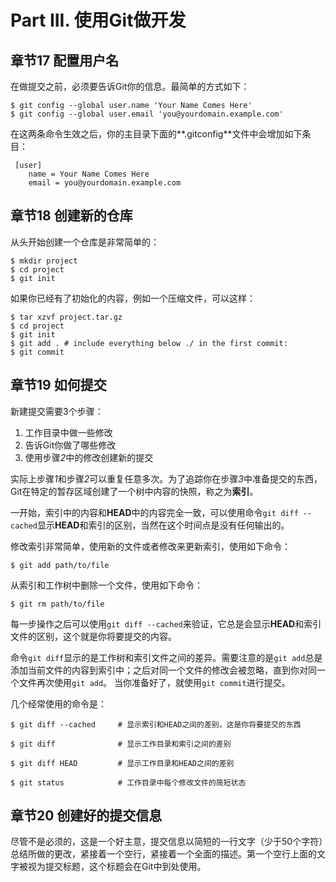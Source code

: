 # Part III. 使用Git做开发 #
## 章节17  配置用户名 ##
在做提交之前，必须要告诉Git你的信息。最简单的方式如下：
```
$ git config --global user.name 'Your Name Comes Here'
$ git config --global user.email 'you@yourdomain.example.com'
```
在这两条命令生效之后，你的主目录下面的**.gitconfig**文件中会增加如下条目：
```
 [user]
 	name = Your Name Comes Here
 	email = you@yourdomain.example.com
```

## 章节18 创建新的仓库 ###
从头开始创建一个仓库是非常简单的：
```
$ mkdir project
$ cd project
$ git init
```
如果你已经有了初始化的内容，例如一个压缩文件，可以这样：
```
$ tar xzvf project.tar.gz
$ cd project
$ git init
$ git add . # include everything below ./ in the first commit:
$ git commit
```

## 章节19 如何提交 ##
新建提交需要3个步骤：
 1. 工作目录中做一些修改
 2. 告诉Git你做了哪些修改
 3. 使用步骤*2*中的修改创建新的提交

实际上步骤*1*和步骤*2*可以重复任意多次。为了追踪你在步骤*3*中准备提交的东西，Git在特定的暂存区域创建了一个树中内容的快照，称之为**索引**。

一开始，索引中的内容和**HEAD**中的内容完全一致，可以使用命令`git diff --cached`显示**HEAD**和索引的区别，当然在这个时间点是没有任何输出的。

修改索引非常简单，使用新的文件或者修改来更新索引，使用如下命令：
```
$ git add path/to/file
```
从索引和工作树中删除一个文件，使用如下命令：
```
$ git rm path/to/file
```
每一步操作之后可以使用`git diff --cached`来验证，它总是会显示**HEAD**和索引文件的区别，这个就是你将要提交的内容。

命令`git diff`显示的是工作树和索引文件之间的差异。需要注意的是`git add`总是添加当前文件的内容到索引中；之后对同一个文件的修改会被忽略，直到你对同一个文件再次使用`git add`。
当你准备好了，就使用`git commit`进行提交。

几个经常使用的命令是：
```
$ git diff --cached 	# 显示索引和HEAD之间的差别，这是你将要提交的东西

$ git diff 				# 显示工作目录和索引之间的差别

$ git diff HEAD 		# 显示工作目录和HEAD之间的差别

$ git status			# 工作目录中每个修改文件的简短状态
```

## 章节20 创建好的提交信息 ##
尽管不是必须的，这是一个好主意，提交信息以简短的一行文字（少于50个字符）总结所做的更改，紧接着一个空行，紧接着一个全面的描述。第一个空行上面的文字被视为提交标题，这个标题会在Git中到处使用。


